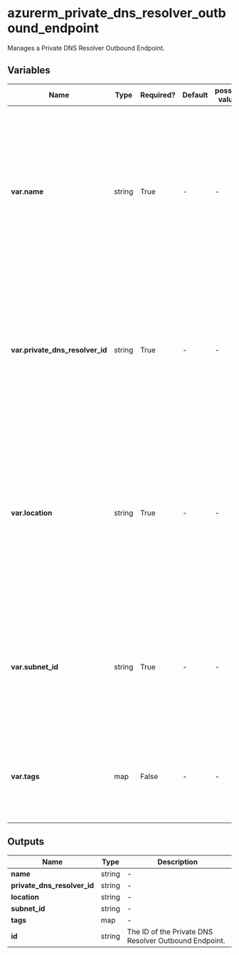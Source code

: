 # azurerm_private_dns_resolver_outbound_endpoint

Manages a Private DNS Resolver Outbound Endpoint.

## Variables

| Name | Type | Required? | Default  | possible values | Description |
| ---- | ---- | --------- | -------- | ----------- | ----------- |
| **var.name** | string | True | -  |  -  | Specifies the name which should be used for this Private DNS Resolver Outbound Endpoint. Changing this forces a new Private DNS Resolver Outbound Endpoint to be created. | 
| **var.private_dns_resolver_id** | string | True | -  |  -  | Specifies the ID of the Private DNS Resolver Outbound Endpoint. Changing this forces a new Private DNS Resolver Outbound Endpoint to be created. | 
| **var.location** | string | True | -  |  -  | Specifies the Azure Region where the Private DNS Resolver Outbound Endpoint should exist. Changing this forces a new Private DNS Resolver Outbound Endpoint to be created. | 
| **var.subnet_id** | string | True | -  |  -  | The ID of the Subnet that is linked to the Private DNS Resolver Outbound Endpoint. Changing this forces a new resource to be created. | 
| **var.tags** | map | False | -  |  -  | A mapping of tags which should be assigned to the Private DNS Resolver Outbound Endpoint. | 



## Outputs

| Name | Type | Description |
| ---- | ---- | --------- | 
| **name** | string  | - | 
| **private_dns_resolver_id** | string  | - | 
| **location** | string  | - | 
| **subnet_id** | string  | - | 
| **tags** | map  | - | 
| **id** | string  | The ID of the Private DNS Resolver Outbound Endpoint. | 